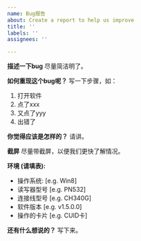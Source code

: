 ```yaml
---
name: Bug报告
about: Create a report to help us improve
title: ''
labels: ''
assignees: ''

---
```


**描述一下bug**
尽量简洁明了。

**如何重现这个bug呢？**
写一下步骤，如：
1.  打开软件
2. 点了xxx
3. 又点了yyy
4. 出错了

**你觉得应该是怎样的？**
请讲。

**截屏**
尽量带截屏，以便我们更快了解情况。

**环境 (请填表):**
 - 操作系统: [e.g. Win8]
 - 读写器型号 [e.g. PN532]
 - 连接线型号 [e.g. CH340G]  
 - 软件版本 [e.g. v1.5.0.0]
 - 操作的卡片 [e.g. CUID卡]  

**还有什么想说的？**
写下来。
